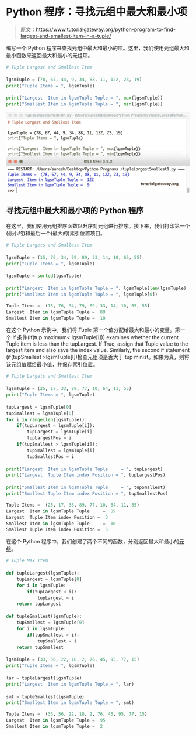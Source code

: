 # Python 程序：寻找元组中最大和最小项

> 原文：<https://www.tutorialgateway.org/python-program-to-find-largest-and-smallest-item-in-a-tuple/>

编写一个 Python 程序来查找元组中最大和最小的项。这里，我们使用元组最大和最小函数来返回最大和最小的元组项。

```py
# Tuple Largest and Smallest Item

lgsmTuple = (78, 67, 44, 9, 34, 88, 11, 122, 23, 19)
print("Tuple Items = ", lgsmTuple)

print("Largest  Item in lgsmTuple Tuple = ", max(lgsmTuple))
print("Smallest Item in lgsmTuple Tuple = ", min(lgsmTuple))
```

![Python Program to Find Largest and Smallest Tuple Item 1](img/75c84cbb71fe4b49e30a650662ec1126.png)

## 寻找元组中最大和最小项的 Python 程序

在这里，我们使用元组排序函数以升序对元组进行排序。接下来，我们打印第一个(最小的)和最后一个(最大的)索引位置项目。

```py
# Tuple Largets and Smallest Item

lgsmTuple = (15, 76, 34, 79, 89, 33, 14, 10, 65, 55) 
print("Tuple Items = ", lgsmTuple)

lgsmTuple = sorted(lgsmTuple)

print("Largest  Item in lgsmTuple Tuple = ", lgsmTuple[len(lgsmTuple) - 1])
print("Smallest Item in lgsmTuple Tuple = ", lgsmTuple[0])
```

```py
Tuple Items =  (15, 76, 34, 79, 89, 33, 14, 10, 65, 55)
Largest  Item in lgsmTuple Tuple =  89
Smallest Item in lgsmTuple Tuple =  10
```

在这个 Python 示例中，我们将 Tuple 第一个值分配给最大和最小的变量。第一个 if 条件(if(tup maximum< lgsmTuple[I])) examines whether the current Tuple item is less than the tupLargest. If True, assign that Tuple value to the largest item and also save the index value. Similarly, the second if statement (if(tupSmallest >lgsmTuple[I])检查元组项是否大于 tup minist。如果为真，则将该元组值赋给最小值，并保存索引位置。

```py
# Tuple Largets and Smallest Item

lgsmTuple = (25, 17, 33, 89, 77, 10, 64, 11, 55) 
print("Tuple Items = ", lgsmTuple)

tupLargest = lgsmTuple[0]
tupSmallest = lgsmTuple[0]
for i in range(len(lgsmTuple)):
    if(tupLargest < lgsmTuple[i]):
        tupLargest = lgsmTuple[i]
        tupLargestPos = i
    if(tupSmallest > lgsmTuple[i]):
        tupSmallest = lgsmTuple[i]
        tupSmallestPos = i

print("Largest  Item in lgsmTuple Tuple     = ", tupLargest)
print("Largest  Tuple Item index Position = ", tupLargestPos)

print("Smallest Item in lgsmTuple Tuple     = ", tupSmallest)
print("Smallest Tuple Item index Position = ", tupSmallestPos)
```

```py
Tuple Items =  (25, 17, 33, 89, 77, 10, 64, 11, 55)
Largest  Item in lgsmTuple Tuple     =  89
Largest  Tuple Item index Position =  3
Smallest Item in lgsmTuple Tuple     =  10
Smallest Tuple Item index Position =  5
```

在这个 Python 程序中，我们创建了两个不同的函数，分别返回最大和最小的[元组](https://www.tutorialgateway.org/python-tuple/)。

```py
# Tuple Max Item

def tupleLargest(lgsmTuple):
    tupLargest = lgsmTuple[0]
    for i in lgsmTuple:
        if(tupLargest < i):
            tupLargest = i
    return tupLargest

def tupleSmallest(lgsmTuple):
    tupSmallest = lgsmTuple[0]
    for i in lgsmTuple:
        if(tupSmallest > i):
            tupSmallest = i
    return tupSmallest

lgsmTuple = (33, 56, 22, 18, 2, 76, 45, 95, 77, 15) 
print("Tuple Items = ", lgsmTuple)

lar = tupleLargest(lgsmTuple)
print("Largest  Item in lgsmTuple Tuple = ", lar)

smt = tupleSmallest(lgsmTuple)
print("Smallest Item in lgsmTuple Tuple = ", smt)
```

```py
Tuple Items =  (33, 56, 22, 18, 2, 76, 45, 95, 77, 15)
Largest  Item in lgsmTuple Tuple =  95
Smallest Item in lgsmTuple Tuple =  2
```